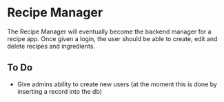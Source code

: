 # Recipe Manager

The Recipe Manager will eventually become the backend manager for a recipe app. Once given a login, the user should be able to create, edit and delete recipes and ingredients.

## To Do
- Give admins ability to create new users (at the moment this is done by inserting a record into the db)
